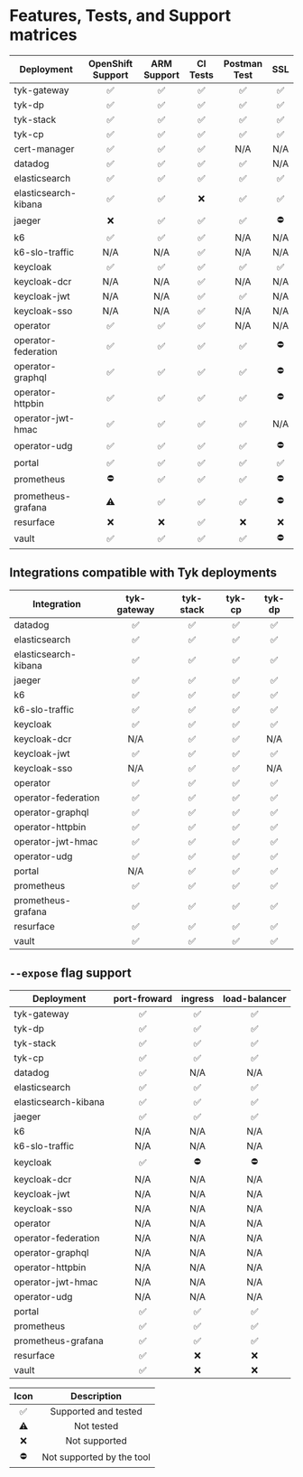 # Features, Tests, and Support matrices

| Deployment           | OpenShift Support  |    ARM Support     |      CI Tests      |    Postman Test    |        SSL         |
|----------------------|:------------------:|:------------------:|:------------------:|:------------------:|:------------------:|
| tyk-gateway          | :white_check_mark: | :white_check_mark: | :white_check_mark: | :white_check_mark: | :white_check_mark: |
| tyk-dp               | :white_check_mark: | :white_check_mark: | :white_check_mark: | :white_check_mark: | :white_check_mark: |
| tyk-stack            | :white_check_mark: | :white_check_mark: | :white_check_mark: | :white_check_mark: | :white_check_mark: |
| tyk-cp               | :white_check_mark: | :white_check_mark: | :white_check_mark: | :white_check_mark: | :white_check_mark: |
| cert-manager         | :white_check_mark: | :white_check_mark: | :white_check_mark: |        N/A         |        N/A         |
| datadog              | :white_check_mark: | :white_check_mark: | :white_check_mark: | :white_check_mark: |        N/A         |
| elasticsearch        | :white_check_mark: | :white_check_mark: | :white_check_mark: | :white_check_mark: | :white_check_mark: |
| elasticsearch-kibana | :white_check_mark: | :white_check_mark: |        :x:         | :white_check_mark: | :white_check_mark: |
| jaeger               |        :x:         | :white_check_mark: | :white_check_mark: | :white_check_mark: |     :no_entry:     |
| k6                   | :white_check_mark: | :white_check_mark: | :white_check_mark: |        N/A         |        N/A         |
| k6-slo-traffic       |        N/A         |        N/A         | :white_check_mark: |        N/A         |        N/A         |
| keycloak             | :white_check_mark: | :white_check_mark: | :white_check_mark: | :white_check_mark: | :white_check_mark: |
| keycloak-dcr         |        N/A         |        N/A         | :white_check_mark: |        N/A         |        N/A         |
| keycloak-jwt         |        N/A         |        N/A         | :white_check_mark: | :white_check_mark: |        N/A         |
| keycloak-sso         |        N/A         |        N/A         | :white_check_mark: |        N/A         |        N/A         |
| operator             | :white_check_mark: | :white_check_mark: | :white_check_mark: |        N/A         |        N/A         |
| operator-federation  | :white_check_mark: | :white_check_mark: | :white_check_mark: | :white_check_mark: |     :no_entry:     |
| operator-graphql     | :white_check_mark: | :white_check_mark: | :white_check_mark: | :white_check_mark: |     :no_entry:     |
| operator-httpbin     | :white_check_mark: | :white_check_mark: | :white_check_mark: | :white_check_mark: |     :no_entry:     |
| operator-jwt-hmac    | :white_check_mark: | :white_check_mark: | :white_check_mark: | :white_check_mark: |        N/A         |
| operator-udg         | :white_check_mark: | :white_check_mark: | :white_check_mark: | :white_check_mark: |     :no_entry:     |
| portal               | :white_check_mark: | :white_check_mark: | :white_check_mark: | :white_check_mark: | :white_check_mark: |
| prometheus           |     :no_entry:     | :white_check_mark: | :white_check_mark: | :white_check_mark: |     :no_entry:     |
| prometheus-grafana   |     :warning:      | :white_check_mark: | :white_check_mark: | :white_check_mark: |     :no_entry:     |
| resurface            |        :x:         |        :x:         | :white_check_mark: |        :x:         |        :x:         |
| vault                | :white_check_mark: | :white_check_mark: | :white_check_mark: | :white_check_mark: |     :no_entry:     |


## Integrations compatible with Tyk deployments
| Integration          |    tyk-gateway     |     tyk-stack      |       tyk-cp       |       tyk-dp       |
|----------------------|:------------------:|:------------------:|:------------------:|:------------------:|
| datadog              | :white_check_mark: | :white_check_mark: | :white_check_mark: | :white_check_mark: |
| elasticsearch        | :white_check_mark: | :white_check_mark: | :white_check_mark: | :white_check_mark: |
| elasticsearch-kibana | :white_check_mark: | :white_check_mark: | :white_check_mark: | :white_check_mark: |
| jaeger               | :white_check_mark: | :white_check_mark: | :white_check_mark: | :white_check_mark: |
| k6                   | :white_check_mark: | :white_check_mark: | :white_check_mark: | :white_check_mark: |
| k6-slo-traffic       | :white_check_mark: | :white_check_mark: | :white_check_mark: | :white_check_mark: |
| keycloak             | :white_check_mark: | :white_check_mark: | :white_check_mark: | :white_check_mark: |
| keycloak-dcr         |        N/A         | :white_check_mark: | :white_check_mark: |        N/A         |
| keycloak-jwt         | :white_check_mark: | :white_check_mark: | :white_check_mark: | :white_check_mark: |
| keycloak-sso         |        N/A         | :white_check_mark: | :white_check_mark: |        N/A         |
| operator             | :white_check_mark: | :white_check_mark: | :white_check_mark: | :white_check_mark: |
| operator-federation  | :white_check_mark: | :white_check_mark: | :white_check_mark: | :white_check_mark: |
| operator-graphql     | :white_check_mark: | :white_check_mark: | :white_check_mark: | :white_check_mark: |
| operator-httpbin     | :white_check_mark: | :white_check_mark: | :white_check_mark: | :white_check_mark: |
| operator-jwt-hmac    | :white_check_mark: | :white_check_mark: | :white_check_mark: | :white_check_mark: |
| operator-udg         | :white_check_mark: | :white_check_mark: | :white_check_mark: | :white_check_mark: |
| portal               |        N/A         | :white_check_mark: | :white_check_mark: | :white_check_mark: |
| prometheus           | :white_check_mark: | :white_check_mark: | :white_check_mark: | :white_check_mark: |
| prometheus-grafana   | :white_check_mark: | :white_check_mark: | :white_check_mark: | :white_check_mark: |
| resurface            | :white_check_mark: | :white_check_mark: | :white_check_mark: | :white_check_mark: |
| vault                | :white_check_mark: | :white_check_mark: | :white_check_mark: | :white_check_mark: |

## `--expose` flag support
| Deployment           |    port-froward    |      ingress       |   load-balancer    |
|----------------------|:------------------:|:------------------:|:------------------:|
| tyk-gateway          | :white_check_mark: | :white_check_mark: | :white_check_mark: |
| tyk-dp               | :white_check_mark: | :white_check_mark: | :white_check_mark: |
| tyk-stack            | :white_check_mark: | :white_check_mark: | :white_check_mark: |
| tyk-cp               | :white_check_mark: | :white_check_mark: | :white_check_mark: |
| datadog              | :white_check_mark: |        N/A         |        N/A         |
| elasticsearch        | :white_check_mark: | :white_check_mark: | :white_check_mark: |
| elasticsearch-kibana | :white_check_mark: | :white_check_mark: | :white_check_mark: |
| jaeger               | :white_check_mark: | :white_check_mark: | :white_check_mark: |
| k6                   |        N/A         |        N/A         |        N/A         |
| k6-slo-traffic       |        N/A         |        N/A         |        N/A         |
| keycloak             | :white_check_mark: |     :no_entry:     |     :no_entry:     |
| keycloak-dcr         |        N/A         |        N/A         |        N/A         |
| keycloak-jwt         |        N/A         |        N/A         |        N/A         |
| keycloak-sso         |        N/A         |        N/A         |        N/A         |
| operator             |        N/A         |        N/A         |        N/A         |
| operator-federation  |        N/A         |        N/A         |        N/A         |
| operator-graphql     |        N/A         |        N/A         |        N/A         |
| operator-httpbin     |        N/A         |        N/A         |        N/A         |
| operator-jwt-hmac    |        N/A         |        N/A         |        N/A         |
| operator-udg         |        N/A         |        N/A         |        N/A         |
| portal               | :white_check_mark: | :white_check_mark: | :white_check_mark: |
| prometheus           | :white_check_mark: | :white_check_mark: | :white_check_mark: |
| prometheus-grafana   | :white_check_mark: | :white_check_mark: | :white_check_mark: |
| resurface            | :white_check_mark: |        :x:         |        :x:         |
| vault                | :white_check_mark: |        :x:         |        :x:         |

|        Icon        |        Description        |
|:------------------:|:-------------------------:|
| :white_check_mark: |   Supported and tested    |
|     :warning:      |        Not tested         |
|        :x:         |       Not supported       |
|     :no_entry:     | Not supported by the tool |
